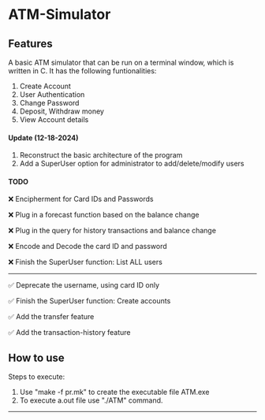# ATM-Simulator

## Features
A basic ATM simulator that can be run on a terminal window, which is written in C. It has the following funtionalities:
1. Create Account
2. User Authentication
3. Change Password
4. Deposit, Withdraw money
5. View Account details

#### Update (12-18-2024)
1. Reconstruct the basic architecture of the program
2. Add a SuperUser option for administrator to add/delete/modify users

#### __TODO__
❌ Encipherment for Card IDs and Passwords

❌ Plug in a forecast function based on the balance change

❌ Plug in the query for history transactions and balance change

❌ Encode and Decode the card ID and password

❌ Finish the SuperUser function: List ALL users

---

✅ Deprecate the username, using card ID only

✅ Finish the SuperUser function: Create accounts

✅ Add the transfer feature

✅ Add the transaction-history feature

## How to use
Steps to execute:
1. Use "make -f pr.mk" to create the executable file ATM.exe
2. To execute a.out file use "./ATM" command.
---
